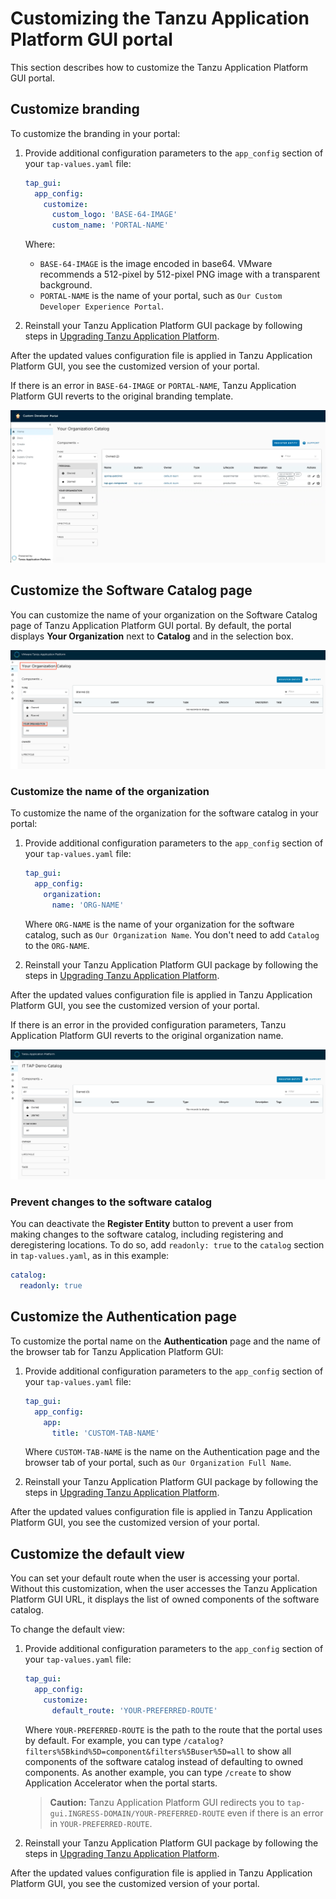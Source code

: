 # Customizing the Tanzu Application Platform GUI portal

This section describes how to customize the Tanzu Application Platform GUI portal.

## <a id="brand-customizing"></a> Customize branding

To customize the branding in your portal:

1. Provide additional configuration parameters to the `app_config` section of your `tap-values.yaml`
file:

    ```yaml
    tap_gui:
      app_config:
        customize:
          custom_logo: 'BASE-64-IMAGE'
          custom_name: 'PORTAL-NAME'
    ```

    Where:

    - `BASE-64-IMAGE` is the image encoded in base64. VMware recommends a 512-pixel by 512-pixel PNG
    image with a transparent background.
    - `PORTAL-NAME` is the name of your portal, such as `Our Custom Developer Experience Portal`.

1. Reinstall your Tanzu Application Platform GUI package by following steps in
[Upgrading Tanzu Application Platform](../../upgrading.hbs.md).

After the updated values configuration file is applied in Tanzu Application Platform GUI,
you see the customized version of your portal.

If there is an error in `BASE-64-IMAGE` or `PORTAL-NAME`, Tanzu Application Platform GUI reverts to
the original branding template.

![Screenshot displaying the custom branding within the Tanzu Application Platform GUI portal](../images/customized-branding.png)

## <a id="customize-catalog-page"></a> Customize the Software Catalog page

You can customize the name of your organization on the Software Catalog page of
Tanzu Application Platform GUI portal.
By default, the portal displays **Your Organization** next to **Catalog** and in the selection box.

![Screenshot displaying the default Software Catalog naming in the Tanzu Application Platform GUI portal. The words Your Organization are framed.](../images/standard-catalog.png)

### <a id="catalog-name-customize"></a> Customize the name of the organization

To customize the name of the organization for the software catalog in your portal:

1. Provide additional configuration parameters to the `app_config` section of your `tap-values.yaml`
file:

    ```yaml
    tap_gui:
      app_config:
        organization:
          name: 'ORG-NAME'
    ```

    Where `ORG-NAME` is the name of your organization for the software catalog, such as
    `Our Organization Name`. You don't need to add `Catalog` to the `ORG-NAME`.

1. Reinstall your Tanzu Application Platform GUI package by following the steps in
[Upgrading Tanzu Application Platform](../../upgrading.hbs.md).

After the updated values configuration file is applied in Tanzu Application Platform GUI, you see
the customized version of your portal.

If there is an error in the provided configuration parameters, Tanzu Application Platform GUI
reverts to the original organization name.

![Screenshot displaying the custom Software Catalog naming within the Tanzu Application Platform GUI portal](../images/customized-catalog-name.png)

### <a id="prevent-changes"></a> Prevent changes to the software catalog

You can deactivate the **Register Entity** button to prevent a user from making changes to the
software catalog, including registering and deregistering locations.
To do so, add `readonly: true` to the `catalog` section in `tap-values.yaml`, as in this example:

```yaml
catalog:
  readonly: true
```

## <a id="customize-auth-page"></a> Customize the Authentication page

To customize the portal name on the **Authentication** page and the name of the browser tab
for Tanzu Application Platform GUI:

1. Provide additional configuration parameters to the `app_config` section of your `tap-values.yaml`
file:

    ```yaml
    tap_gui:
      app_config:
        app:
          title: 'CUSTOM-TAB-NAME'
    ```

    Where `CUSTOM-TAB-NAME` is the name on the Authentication page and the browser tab of your
    portal, such as `Our Organization Full Name`.

1. Reinstall your Tanzu Application Platform GUI package by following the steps in
[Upgrading Tanzu Application Platform](../../upgrading.hbs.md).

After the updated values configuration file is applied in Tanzu Application Platform GUI,
you see the customized version of your portal.

## <a id="customize-default-view"></a> Customize the default view

You can set your default route when the user is accessing your portal.
Without this customization, when the user accesses the Tanzu Application Platform GUI URL,
it displays the list of owned components of the software catalog.

To change the default view:

1. Provide additional configuration parameters to the `app_config` section of your `tap-values.yaml`
file:

    ```yaml
    tap_gui:
      app_config:
        customize:
          default_route: 'YOUR-PREFERRED-ROUTE'
    ```

    Where `YOUR-PREFERRED-ROUTE` is the path to the route that the portal uses by default.
    For example, you can type `/catalog?filters%5Bkind%5D=component&filters%5Buser%5D=all` to show
    all components of the software catalog instead of defaulting to owned components.
    As another example, you can type `/create` to show Application Accelerator when the portal starts.

    > **Caution:** Tanzu Application Platform GUI redirects you to `tap-gui.INGRESS-DOMAIN/YOUR-PREFERRED-ROUTE`
    > even if there is an error in `YOUR-PREFERRED-ROUTE`.

1. Reinstall your Tanzu Application Platform GUI package by following the steps in
[Upgrading Tanzu Application Platform](../../upgrading.hbs.md).

After the updated values configuration file is applied in Tanzu Application Platform GUI,
you see the customized version of your portal.
